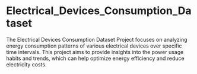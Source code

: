 # Electrical_Devices_Consumption_Dataset
The Electrical Devices Consumption Dataset Project focuses on analyzing energy consumption patterns of various electrical devices over specific time intervals. This project aims to provide insights into the power usage habits and trends, which can help optimize energy efficiency and reduce electricity costs.
